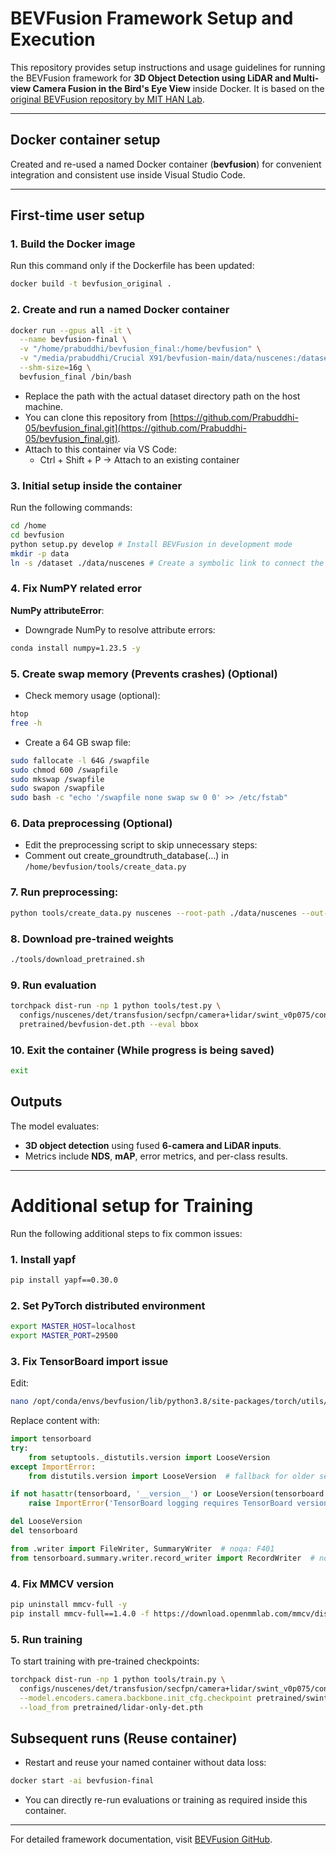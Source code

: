 
# BEVFusion Framework Setup and Execution

This repository provides setup instructions and usage guidelines for running the BEVFusion framework for **3D Object Detection using LiDAR and Multi-view Camera Fusion in the Bird's Eye View** inside Docker. It is based on the [original BEVFusion repository by MIT HAN Lab](https://github.com/mit-han-lab/bevfusion).

---

## Docker container setup

Created and re-used a named Docker container (**bevfusion**) for convenient integration and consistent use inside Visual Studio Code.

---

## First-time user setup

### 1. Build the Docker image

Run this command only if the Dockerfile has been updated:

```bash
docker build -t bevfusion_original .
```

### 2. Create and run a named Docker container

```bash
docker run --gpus all -it \
  --name bevfusion-final \
  -v "/home/prabuddhi/bevfusion_final:/home/bevfusion" \
  -v "/media/prabuddhi/Crucial X91/bevfusion-main/data/nuscenes:/dataset" \
  --shm-size=16g \
  bevfusion_final /bin/bash
```

* Replace the path with the actual dataset directory path on the host machine.
* You can clone this repository from [https://github.com/Prabuddhi-05/bevfusion_final.git](https://github.com/Prabuddhi-05/bevfusion_final.git).
* Attach to this container via VS Code:
  * Ctrl + Shift + P → Attach to an existing container

### 3. Initial setup inside the container

Run the following commands:

```bash
cd /home
cd bevfusion
python setup.py develop # Install BEVFusion in development mode
mkdir -p data
ln -s /dataset ./data/nuscenes # Create a symbolic link to connect the dataset on the host machine to Docker
```

### 4. Fix NumPY related error

**NumPy attributeError**:

* Downgrade NumPy to resolve attribute errors:

```bash
conda install numpy=1.23.5 -y
```

### 5. Create swap memory (Prevents crashes) (Optional)

* Check memory usage (optional):

```bash
htop
free -h
```

* Create a 64 GB swap file:

```bash
sudo fallocate -l 64G /swapfile
sudo chmod 600 /swapfile
sudo mkswap /swapfile
sudo swapon /swapfile
sudo bash -c "echo '/swapfile none swap sw 0 0' >> /etc/fstab"
```

### 6. Data preprocessing (Optional)

* Edit the preprocessing script to skip unnecessary steps:
* Comment out create_groundtruth_database(...) in `/home/bevfusion/tools/create_data.py`

### 7. Run preprocessing:

```bash
python tools/create_data.py nuscenes --root-path ./data/nuscenes --out-dir ./data/nuscenes --extra-tag nuscenes --version v1.0
```

### 8. Download pre-trained weights

```bash
./tools/download_pretrained.sh
```

### 9. Run evaluation

```bash
torchpack dist-run -np 1 python tools/test.py \
  configs/nuscenes/det/transfusion/secfpn/camera+lidar/swint_v0p075/convfuser.yaml \
  pretrained/bevfusion-det.pth --eval bbox
```

### 10. Exit the container (While progress is being saved)

```bash
exit
```

## Outputs

The model evaluates:

* **3D object detection** using fused **6-camera and LiDAR inputs**.
* Metrics include **NDS**, **mAP**, error metrics, and per-class results.

---

# **Additional setup for Training**

Run the following additional steps to fix common issues:


### **1. Install yapf**
```bash
pip install yapf==0.30.0
```


### **2. Set PyTorch distributed environment**
```bash
export MASTER_HOST=localhost
export MASTER_PORT=29500
```


### **3. Fix TensorBoard import issue**

Edit:
```bash
nano /opt/conda/envs/bevfusion/lib/python3.8/site-packages/torch/utils/tensorboard/__init__.py
```

Replace content with:
```python
import tensorboard
try:
    from setuptools._distutils.version import LooseVersion
except ImportError:
    from distutils.version import LooseVersion  # fallback for older setups

if not hasattr(tensorboard, '__version__') or LooseVersion(tensorboard.__version__) < LooseVersion('1.15'):
    raise ImportError('TensorBoard logging requires TensorBoard version 1.15 or above')

del LooseVersion
del tensorboard

from .writer import FileWriter, SummaryWriter  # noqa: F401
from tensorboard.summary.writer.record_writer import RecordWriter  # noqa: F401
```


### **4. Fix MMCV version**
```bash
pip uninstall mmcv-full -y
pip install mmcv-full==1.4.0 -f https://download.openmmlab.com/mmcv/dist/cu113/torch1.10.0/index.html
```


### **5. Run training**

To start training with pre-trained checkpoints:
```bash
torchpack dist-run -np 1 python tools/train.py \
  configs/nuscenes/det/transfusion/secfpn/camera+lidar/swint_v0p075/convfuser.yaml \
  --model.encoders.camera.backbone.init_cfg.checkpoint pretrained/swint-nuimages-pretrained.pth \
  --load_from pretrained/lidar-only-det.pth
```
## Subsequent runs (Reuse container)

* Restart and reuse your named container without data loss:

```bash
docker start -ai bevfusion-final
```

* You can directly re-run evaluations or training as required inside this container.
---

For detailed framework documentation, visit [BEVFusion GitHub](https://github.com/mit-han-lab/bevfusion).
